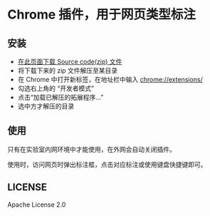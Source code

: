 # Chrome 插件，用于网页类型标注

## 安装

  - [在此页面下载 Source code(zip) 文件](https://github.com/lsvih/webpage-classify-label-chrome-extension/releases/latest)
  - 将下载下来的 zip 文件解压至某目录
  - 在 Chrome 中打开新标签，在地址栏中输入 [chrome://extensions/](chrome://extensions/)
  - 勾选右上角的 “开发者模式”
  - 点击“加载已解压的拓展程序...”
  - 选中方才解压的目录
  
## 使用

  只有在实验室内网环境中才能使用，在外网会自动关闭插件。
  
  使用时，访问网页时弹出标注框，点击对应标注或使用键盘快捷键即可。

## LICENSE

Apache License 2.0
